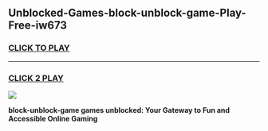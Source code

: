 
## Unblocked-Games-block-unblock-game-Play-Free-iw673
<h3>
<a href="https://premium76.site?title=block-unblock-game&ref=17A">CLICK TO PLAY</a></h3>
<hr>

<h3>
<a href="https://premium76.site?title=block-unblock-game&ref=17A">CLICK 2 PLAY</a>
  
</h3>

<a href="https://premium76.site?title=block-unblock-game&ref=17A"><img src="https://clearcache.store/games.png"></a>


**block-unblock-game games unblocked: Your Gateway to Fun and Accessible Online Gaming**
